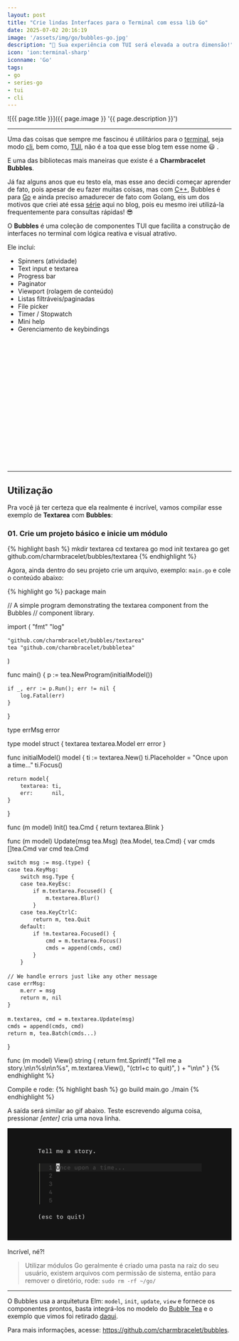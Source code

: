 ```yaml
---
layout: post
title: "Crie lindas Interfaces para o Terminal com essa lib Go"
date: 2025-07-02 20:16:19
image: '/assets/img/go/bubbles-go.jpg'
description: "🫧 Sua experiência com TUI será elevada a outra dimensão!"
icon: 'ion:terminal-sharp'
iconname: 'Go'
tags:
- go
- series-go
- tui
- cli
---
```


![{{ page.title }}]({{ page.image }} '{{ page.description }}')

---

Uma das coisas que sempre me fascinou é utilitários para o [terminal](https://terminalroot.com.br/tags#terminal), seja modo [cli](https://terminalroot.com.br/tags#cli), bem como, [TUI](https://terminalroot.com.br/tags#tui), não é a toa que esse blog tem esse nome 😃 .

E uma das bibliotecas mais maneiras que existe é a **Charmbracelet Bubbles**. 

Já faz alguns anos que eu testo ela, mas esse ano decidi começar aprender de fato, pois apesar de eu fazer muitas coisas, mas com [C++](https://terminalroot.com.br/tags#cpp), Bubbles é para [Go](https://terminalroot.com.br/tags#go) e ainda preciso amadurecer de fato com Golang, eis um dos motivos que criei até essa [série](https://terminalroot.com.br/tags#series-go) aqui no blog, pois eu mesmo irei utilizá-la frequentemente para consultas rápidas! 😎 

O **Bubbles** é uma coleção de componentes TUI que facilita a construção de interfaces no terminal com lógica reativa e visual atrativo. 

Ele inclui:

* Spinners (atividade)
* Text input e textarea
* Progress bar
* Paginator
* Viewport (rolagem de conteúdo)
* Listas filtráveis/paginadas
* File picker
* Timer / Stopwatch
* Mini help
* Gerenciamento de keybindings


<!-- SQUARE - GAMES ROOT -->
<script async src="//pagead2.googlesyndication.com/pagead/js/adsbygoogle.js"></script>
<ins class="adsbygoogle"
style="display:inline-block;width:336px;height:280px"
data-ad-client="ca-pub-2838251107855362"
data-ad-slot="5351066970"></ins>
<script>
(adsbygoogle = window.adsbygoogle || []).push({});
</script>

---

## Utilização
Pra você já ter certeza que ela realmente é incrível, vamos compilar esse exemplo de **Textarea** com **Bubbles**:

### 01. Crie um projeto básico e inicie um módulo
{% highlight bash %}
mkdir textarea
cd textarea
go mod init textarea
go get github.com/charmbracelet/bubbles/textarea
{% endhighlight %}

Agora, ainda dentro do seu projeto crie um arquivo, exemplo: `main.go` e cole o conteúdo abaixo:

{% highlight go %}
package main

// A simple program demonstrating the textarea component from the Bubbles
// component library.

import (
	"fmt"
	"log"

	"github.com/charmbracelet/bubbles/textarea"
	tea "github.com/charmbracelet/bubbletea"
)

func main() {
	p := tea.NewProgram(initialModel())

	if _, err := p.Run(); err != nil {
		log.Fatal(err)
	}
}

type errMsg error

type model struct {
	textarea textarea.Model
	err      error
}

func initialModel() model {
	ti := textarea.New()
	ti.Placeholder = "Once upon a time..."
	ti.Focus()

	return model{
		textarea: ti,
		err:      nil,
	}
}

func (m model) Init() tea.Cmd {
	return textarea.Blink
}

func (m model) Update(msg tea.Msg) (tea.Model, tea.Cmd) {
	var cmds []tea.Cmd
	var cmd tea.Cmd

	switch msg := msg.(type) {
	case tea.KeyMsg:
		switch msg.Type {
		case tea.KeyEsc:
			if m.textarea.Focused() {
				m.textarea.Blur()
			}
		case tea.KeyCtrlC:
			return m, tea.Quit
		default:
			if !m.textarea.Focused() {
				cmd = m.textarea.Focus()
				cmds = append(cmds, cmd)
			}
		}

	// We handle errors just like any other message
	case errMsg:
		m.err = msg
		return m, nil
	}

	m.textarea, cmd = m.textarea.Update(msg)
	cmds = append(cmds, cmd)
	return m, tea.Batch(cmds...)
}

func (m model) View() string {
	return fmt.Sprintf(
		"Tell me a story.\n\n%s\n\n%s",
		m.textarea.View(),
		"(ctrl+c to quit)",
	) + "\n\n"
}
{% endhighlight %}

Compile e rode:
{% highlight bash %}
go build main.go
./main
{% endhighlight %}

A saída será similar ao gif abaixo. Teste escrevendo alguma coisa, pressionar *[enter]* cria uma nova linha.

![Textarea Charmbracelet Bubbles](/assets/img/go/bubbles-go.gif) 

Incrível, né?!

> Utilizar módulos Go geralmente é criado uma pasta na raiz do seu usuário, existem arquivos com permissão de sistema, então para remover o diretório, rode:
> `sudo rm -rf ~/go/`

---

O Bubbles usa a arquitetura Elm: `model`, `init`, `update`, `view` e fornece os componentes prontos, basta integrá-los no modelo do [Bubble Tea](https://github.com/charmbracelet/bubbletea) e o exemplo que vimos foi retirado [daqui](https://github.com/charmbracelet/bubbletea/blob/main/examples/textarea/main.go).

Para mais informações, acesse: <https://github.com/charmbracelet/bubbles>.


